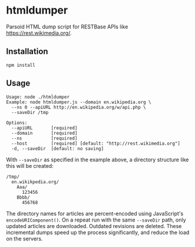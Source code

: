# htmldumper
Parsoid HTML dump script for RESTBase APIs like https://rest.wikimedia.org/.

## Installation

`npm install`

## Usage

```
Usage: node ./htmldumper
Example: node htmldumper.js --domain en.wikipedia.org \
  --ns 0 --apiURL http://en.wikipedia.org/w/api.php \
  --saveDir /tmp

Options:
  --apiURL       [required]
  --domain       [required]
  --ns           [required]
  --host         [required] [default: "http://rest.wikimedia.org"]
  -d, --saveDir  [default: no saving]
```

With `--saveDir` as specified in the example above, a directory structure like
this will be created:

```
/tmp/
  en.wikikpedia.org/
    Aaa/
      123456
    Bbbb/
      456768
```

The directory names for articles are percent-encoded using JavaScript's
`encodeURIComponent()`. On a repeat run with the same `--saveDir` path, only
updated articles are downloaded. Outdated revisions are deleted. These
incremental dumps speed up the process significantly, and reduce the load on
the servers.
